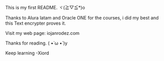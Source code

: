 This is my first README. ヾ(≧▽≦*)o

Thanks to Alura latam and Oracle ONE for the courses, i did my best and this Text encrypter proves it.

Visit my web page: iojanrodez.com

Thanks for reading. ( •̀ ω •́ )y

Keep learning
               -Xiord

